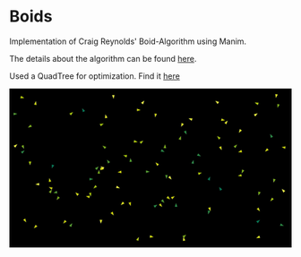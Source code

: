 # Boids
Implementation of Craig Reynolds' Boid-Algorithm using Manim.  
  
  
The details about the algorithm can be found [here](https://www.red3d.com/cwr/boids/).  
  
  
Used a QuadTree for optimization. Find it [here](https://scipython.com/blog/quadtrees-2-implementation-in-python/)  
  
  
![](boids.gif)


